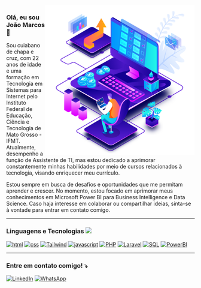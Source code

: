 <img src="png.png" alt="ilustração de um computador" min-width="400px" max-width="400px" width="400px" align="right">

### Olá, eu sou <strong>João Marcos</strong> 👋

<p align="left">
  Sou cuiabano de chapa e cruz, com 22 anos de idade e uma formação em Tecnologia em Sistemas para Internet pelo Instituto Federal de Educação, Ciência e Tecnologia de Mato Grosso - IFMT. 
  Atualmente, desempenho a função de Assistente de TI, mas estou dedicado a aprimorar constantemente minhas habilidades por meio de cursos relacionados à tecnologia, visando enriquecer meu currículo.
</p>

<p align="left">
 Estou sempre em busca de desafios e oportunidades que me permitam aprender e crescer. No momento, estou focado em aprimorar meus conhecimentos em Microsoft Power BI para Business Intelligence e Data Science. 
  Caso haja interesse em colaborar ou compartilhar ideias, sinta-se à vontade para entrar em contato comigo.
</p>


<hr/>

### Linguagens e Tecnologias  <img src="https://github.com/joaomarcoos/joaomarcoos/assets/60113601/d656e8c0-951d-4f52-9548-43b97dfb444d" width="20" aling="center">

[![html](	https://img.shields.io/badge/HTML5-E34F26?style=for-the-badge&logo=html5&logoColor=white)]()
[![css](	https://img.shields.io/badge/CSS3-1572B6?style=for-the-badge&logo=css3&logoColor=white)]()
[![Tailwind](https://img.shields.io/badge/Tailwind_CSS-38B2AC?style=for-the-badge&logo=tailwind-css&logoColor=white)]()
[![javascript](https://img.shields.io/badge/JavaScript-F7DF1E?style=for-the-badge&logo=javascript&logoColor=black)]()
[![PHP](https://img.shields.io/badge/PHP-777BB4?style=for-the-badge&logo=php&logoColor=white)]()
[![Laravel](https://img.shields.io/badge/Laravel-FF2D20?style=for-the-badge&logo=laravel&logoColor=white)]()
[![SQL](https://img.shields.io/badge/Microsoft_SQL_Server-CC2927?style=for-the-badge&logo=microsoft-sql-server&logoColor=white)]()
[![PowerBI](https://img.shields.io/badge/PowerBI-F2C811?style=for-the-badge&logo=Power%20BI&logoColor=white)]()



<hr/>

### Entre em contato comigo! ⤵️
[![LinkedIn](https://img.shields.io/badge/LinkedIn-0077B5?style=for-the-badge&logo=linkedin&logoColor=white)](https://www.linkedin.com/in/jo%C3%A3o-marcos-b418bb185/)
[![WhatsApp](https://img.shields.io/badge/WhatsApp-25D366?style=for-the-badge&logo=whatsapp&logoColor=white)](https://api.whatsapp.com/send?phone=5565999934183)

